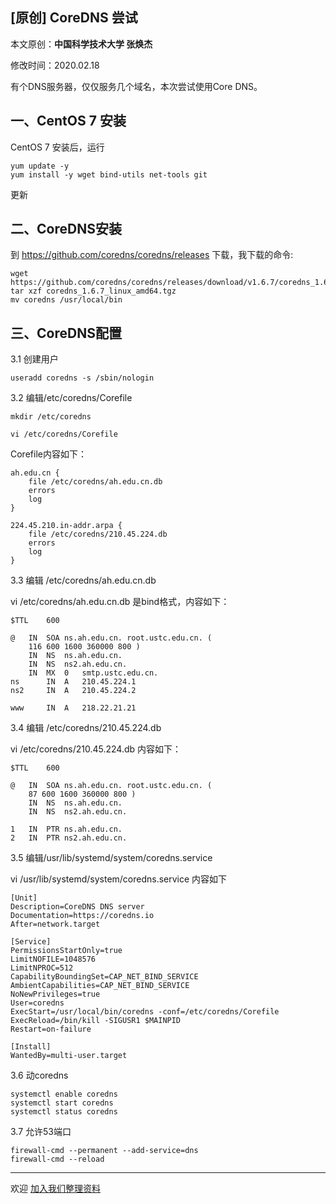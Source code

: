 ## [原创] CoreDNS 尝试

本文原创：**中国科学技术大学 张焕杰**

修改时间：2020.02.18

有个DNS服务器，仅仅服务几个域名，本次尝试使用Core DNS。


## 一、CentOS 7 安装

CentOS 7 安装后，运行
```
yum update -y
yum install -y wget bind-utils net-tools git
```
更新

## 二、CoreDNS安装

到 https://github.com/coredns/coredns/releases 下载，我下载的命令:
```
wget https://github.com/coredns/coredns/releases/download/v1.6.7/coredns_1.6.7_linux_amd64.tgz
tar xzf coredns_1.6.7_linux_amd64.tgz
mv coredns /usr/local/bin
```

## 三、CoreDNS配置

3.1 创建用户

```
useradd coredns -s /sbin/nologin
```

3.2 编辑/etc/coredns/Corefile

```
mkdir /etc/coredns

vi /etc/coredns/Corefile
```
Corefile内容如下：

```
ah.edu.cn {
    file /etc/coredns/ah.edu.cn.db
    errors
    log
} 

224.45.210.in-addr.arpa {
    file /etc/coredns/210.45.224.db
    errors
    log
}
```

3.3 编辑 /etc/coredns/ah.edu.cn.db 

vi /etc/coredns/ah.edu.cn.db 是bind格式，内容如下：
```
$TTL	600

@	IN	SOA	ns.ah.edu.cn. root.ustc.edu.cn. (
	116 600 1600 360000 800 )
	IN	NS	ns.ah.edu.cn.
	IN	NS	ns2.ah.edu.cn.
	IN	MX	0	smtp.ustc.edu.cn.
ns		IN	A	210.45.224.1
ns2		IN	A	210.45.224.2

www		IN	A	218.22.21.21

```

3.4 编辑 /etc/coredns/210.45.224.db 

vi /etc/coredns/210.45.224.db 内容如下：
```
$TTL	600

@	IN	SOA	ns.ah.edu.cn. root.ustc.edu.cn. (
	87 600 1600 360000 800 )
	IN	NS	ns.ah.edu.cn.
	IN	NS	ns2.ah.edu.cn.

1	IN	PTR	ns.ah.edu.cn.
2	IN	PTR	ns2.ah.edu.cn.
```


3.5 编辑/usr/lib/systemd/system/coredns.service

vi /usr/lib/systemd/system/coredns.service 内容如下
```
[Unit]
Description=CoreDNS DNS server
Documentation=https://coredns.io
After=network.target

[Service]
PermissionsStartOnly=true
LimitNOFILE=1048576
LimitNPROC=512
CapabilityBoundingSet=CAP_NET_BIND_SERVICE
AmbientCapabilities=CAP_NET_BIND_SERVICE
NoNewPrivileges=true
User=coredns
ExecStart=/usr/local/bin/coredns -conf=/etc/coredns/Corefile
ExecReload=/bin/kill -SIGUSR1 $MAINPID
Restart=on-failure

[Install]
WantedBy=multi-user.target
```

3.6  动coredns

```
systemctl enable coredns
systemctl start coredns
systemctl status coredns
```

3.7 允许53端口

```
firewall-cmd --permanent --add-service=dns
firewall-cmd --reload
```


***
欢迎 [加入我们整理资料](https://github.com/bg6cq/ITTS)
